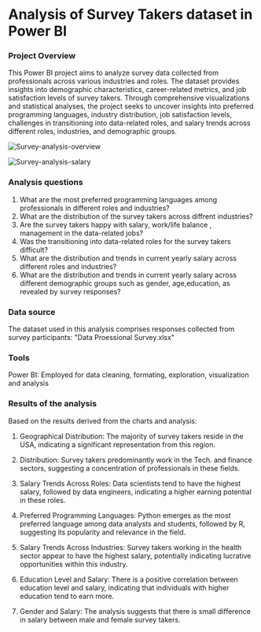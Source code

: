 
# Analysis of Survey Takers dataset in Power BI
### Project Overview
This Power BI project aims to analyze survey data collected from professionals across various industries and roles. The dataset provides insights into demographic characteristics, career-related metrics, and job satisfaction levels of survey takers. Through comprehensive visualizations and statistical analyses, the project seeks to uncover insights into preferred programming languages, industry distribution, job satisfaction levels, challenges in transitioning into data-related roles, and salary trends across different roles, industries, and demographic groups.

![Survey-analysis-overview](https://github.com/Naglaa-data/Survey-Analysis/assets/160914819/0af4fdc0-0a9f-423f-9e8d-6357855a190e)


![Survey-analysis-salary](https://github.com/Naglaa-data/Survey-Analysis/assets/160914819/05edc21d-0ce9-4561-824d-9d45b0bc9ae9)


### Analysis questions

1. What are the most preferred programming languages among professionals in different roles and industries?
2. What are the distribution of the survey takers across diffrent industries?
3. Are the survey takers happy with salary, work/life balance , management in the data-related jobs?
4. Was the transitioning into data-related roles for the survey takers difficult?
5. What are the distribution and trends in current yearly salary across different roles and industries?
6. What are the distribution and trends in current yearly salary across different demographic groups such as gender, age,education, as revealed by survey responses?

### Data source
The dataset used in this analysis comprises responses collected from survey participants: "Data Proessional Survey.xlsx"
### Tools
Power BI: Employed for data cleaning, formating, exploration, visualization and analysis
### Results of the analysis
Based on the results derived from the charts and analysis:

1. Geographical Distribution:
The majority of survey takers reside in the USA, indicating a significant representation from this region.
2. Distribution:
Survey takers predominantly work in the Tech. and finance sectors, suggesting a concentration of professionals in these fields.

3. Salary Trends Across Roles:
Data scientists tend to have the highest salary, followed by data engineers, indicating a higher earning potential in these roles.

4. Preferred Programming Languages:
Python emerges as the most preferred language among data analysts and students, followed by R, suggesting its popularity and relevance in the field.

5. Salary Trends Across Industries:
Survey takers working in the health sector appear to have the highest salary, potentially indicating lucrative opportunities within this industry.

6. Education Level and Salary:
There is a positive correlation between education level and salary, indicating that individuals with higher education tend to earn more.
7. Gender and Salary:
The analysis suggests that there is small difference in salary between male and female survey takers.

